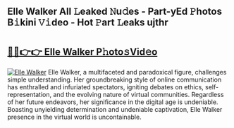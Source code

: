 ## Elle Walker All 𝙻eaked 𝙽u𝚍es - Part-yEd 𝙿hotos B𝚒kini 𝚅𝚒deo - Hot 𝙿art 𝙻eaks ujthr

# <h2><a href="http://ld6s0a.urlbe.top/?page=Elle+Walker">🔗🔗👉👉 Elle Walker P𝚑oto𝚜Vid𝚎o</a></h2>

[![Elle Walker](https://i.imgur.com/eBuTRDB.gif)](http://ld6s0a.urlbe.top/?page=Elle+Walker)
Elle Walker, a multifaceted and paradoxical figure, challenges simple understanding. Her groundbreaking style of online communication has enthralled and infuriated spectators, igniting debates on ethics, self-representation, and the evolving nature of virtual communities. Regardless of her future endeavors, her significance in the digital age is undeniable. Boasting unyielding determination and undeniable captivation, Elle Walker presence in the virtual world is uncontainable.
